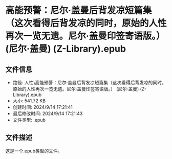 ﻿# 高能预警：尼尔·盖曼后背发凉短篇集（这次看得后背发凉的同时，原始的人性再次一览无遗。尼尔·盖曼印签寄语版。） (尼尔·盖曼) (Z-Library).epub

## 文件信息
- 路径: 人性\高能预警：尼尔·盖曼后背发凉短篇集（这次看得后背发凉的同时，原始的人性再次一览无遗。尼尔·盖曼印签寄语版。） (尼尔·盖曼) (Z-Library).epub
- 大小: 541.72 KB
- 创建时间: 2024/9/14 17:21:41
- 最后修改时间: 2024/9/14 17:21:43
- 文件类型: .epub

## 文件描述
这是一个.epub类型的文件。

